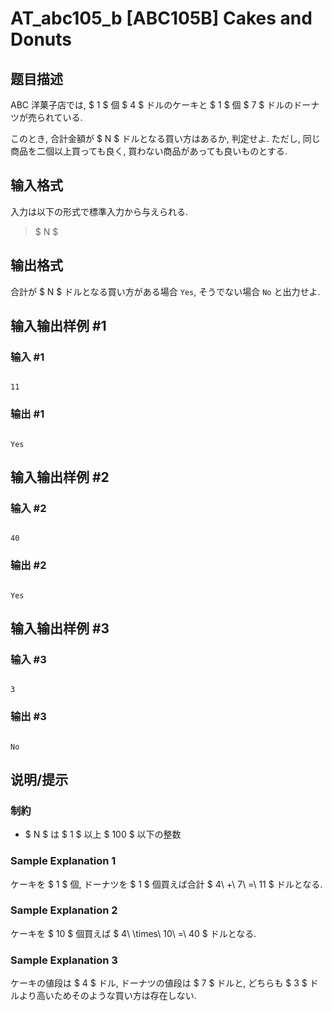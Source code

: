 # AT_abc105_b [ABC105B] Cakes and Donuts

## 题目描述

[problemUrl]: https://atcoder.jp/contests/abc105/tasks/abc105_b

ABC 洋菓子店では, $ 1 $ 個 $ 4 $ ドルのケーキと $ 1 $ 個 $ 7 $ ドルのドーナツが売られている.  
 このとき, 合計金額が $ N $ ドルとなる買い方はあるか, 判定せよ. ただし, 同じ商品を二個以上買っても良く, 買わない商品があっても良いものとする.

## 输入格式

入力は以下の形式で標準入力から与えられる.

> $ N $

## 输出格式

合計が $ N $ ドルとなる買い方がある場合 `Yes`, そうでない場合 `No` と出力せよ.

## 输入输出样例 #1

### 输入 #1

```
11
```

### 输出 #1

```
Yes
```

## 输入输出样例 #2

### 输入 #2

```
40
```

### 输出 #2

```
Yes
```

## 输入输出样例 #3

### 输入 #3

```
3
```

### 输出 #3

```
No
```

## 说明/提示

### 制約

- $ N $ は $ 1 $ 以上 $ 100 $ 以下の整数

### Sample Explanation 1

ケーキを $ 1 $ 個, ドーナツを $ 1 $ 個買えば合計 $ 4\ +\ 7\ =\ 11 $ ドルとなる.

### Sample Explanation 2

ケーキを $ 10 $ 個買えば $ 4\ \times\ 10\ =\ 40 $ ドルとなる.

### Sample Explanation 3

ケーキの値段は $ 4 $ ドル, ドーナツの値段は $ 7 $ ドルと, どちらも $ 3 $ ドルより高いためそのような買い方は存在しない.